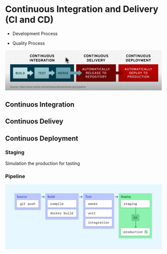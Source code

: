 # Continuous Integration and Delivery (CI and CD)

* Development Process

* Quality Process

![CI-CD](../images/ci-cd.png)

## Continuos Integration


## Continuos Delivey


## Continuos Deployment


### Staging

Simulation the production for tasting


### Pipeline


![pipeline](../images/pipeline.png)